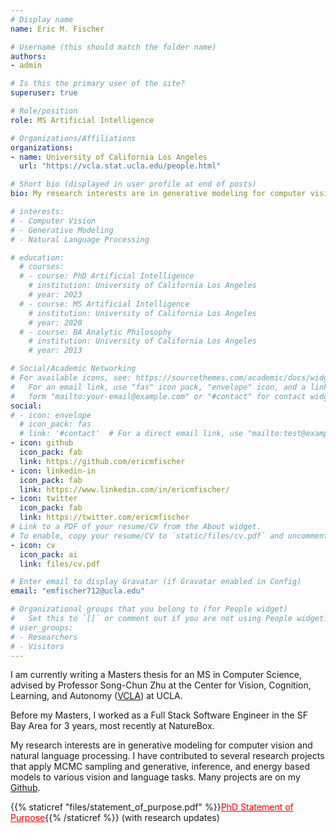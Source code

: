 ```yaml
---
# Display name
name: Eric M. Fischer

# Username (this should match the folder name)
authors:
- admin

# Is this the primary user of the site?
superuser: true

# Role/position
role: MS Artificial Intelligence

# Organizations/Affiliations
organizations:
- name: University of California Los Angeles
  url: "https://vcla.stat.ucla.edu/people.html"

# Short bio (displayed in user profile at end of posts)
bio: My research interests are in generative modeling for computer vision and natural language processing.

# interests:
# - Computer Vision
# - Generative Modeling
# - Natural Language Processing

# education:
  # courses:
  # - course: PhD Artificial Intelligence
    # institution: University of California Los Angeles
    # year: 2023
  # - course: MS Artificial Intelligence
    # institution: University of California Los Angeles
    # year: 2020
  # - course: BA Analytic Philosophy
    # institution: University of California Los Angeles
    # year: 2013

# Social/Academic Networking
# For available icons, see: https://sourcethemes.com/academic/docs/widgets/#icons
#   For an email link, use "fas" icon pack, "envelope" icon, and a link in the
#   form "mailto:your-email@example.com" or "#contact" for contact widget.
social:
# - icon: envelope
  # icon_pack: fas
  # link: '#contact'  # For a direct email link, use "mailto:test@example.org".
- icon: github
  icon_pack: fab
  link: https://github.com/ericmfischer
- icon: linkedin-in
  icon_pack: fab
  link: https://www.linkedin.com/in/ericmfischer/
- icon: twitter
  icon_pack: fab
  link: https://twitter.com/ericmfischer
# Link to a PDF of your resume/CV from the About widget.
# To enable, copy your resume/CV to `static/files/cv.pdf` and uncomment the lines below.
- icon: cv
  icon_pack: ai
  link: files/cv.pdf

# Enter email to display Gravatar (if Gravatar enabled in Config)
email: "emfischer712@ucla.edu"

# Organizational groups that you belong to (for People widget)
#   Set this to `[]` or comment out if you are not using People widget.
# user_groups:
# - Researchers
# - Visitors
---
```


I am currently writing a Masters thesis for an MS in Computer Science, advised by Professor Song-Chun Zhu at the Center for Vision, Cognition, Learning, and Autonomy ([VCLA](https://vcla.stat.ucla.edu/projects.html)) at UCLA.

Before my Masters, I worked as a Full Stack Software Engineer in the SF Bay Area for 3 years, most recently at NatureBox.

My research interests are in generative modeling for computer vision and natural language processing. I have contributed to several research projects that apply MCMC sampling and generative, inference, and energy based models to various vision and language tasks. Many projects are on my [Github](https://www.github.com/EricMFischer).


{{% staticref "files/statement_of_purpose.pdf" %}}<span style="color:red; text-decoration:underline;">PhD Statement of Purpose</span>{{% /staticref %}} (with research updates)
